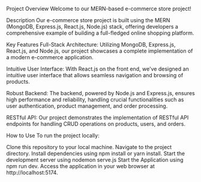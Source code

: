 Project Overview
Welcome to our MERN-based e-commerce store project!

Description
Our e-commerce store project is built using the MERN (MongoDB, Express.js, React.js, Node.js) stack, offering developers a comprehensive example of building a full-fledged online shopping platform.

Key Features
Full-Stack Architecture: Utilizing MongoDB, Express.js, React.js, and Node.js, our project showcases a complete implementation of a modern e-commerce application.

Intuitive User Interface: With React.js on the front end, we've designed an intuitive user interface that allows seamless navigation and browsing of products.

Robust Backend: The backend, powered by Node.js and Express.js, ensures high performance and reliability, handling crucial functionalities such as user authentication, product management, and order processing.

RESTful API: Our project demonstrates the implementation of RESTful API endpoints for handling CRUD operations on products, users, and orders.

How to Use
To run the project locally:

Clone this repository to your local machine.
Navigate to the project directory.
Install dependencies using npm install or yarn install.
Start the development server using nodemon serve.js
Start the Application using npm run dev.
Access the application in your web browser at http://localhost:5174.
